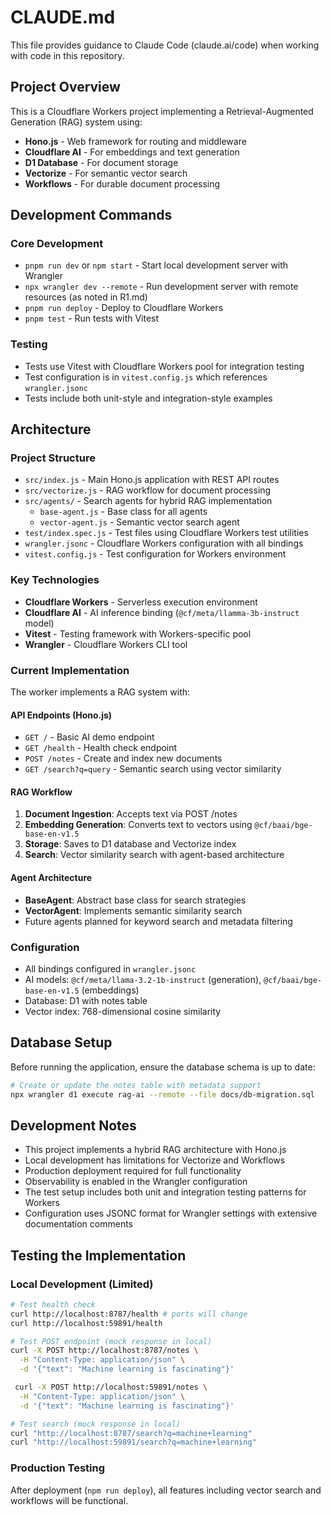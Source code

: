 # CLAUDE.md

This file provides guidance to Claude Code (claude.ai/code) when working with code in this repository.

## Project Overview

This is a Cloudflare Workers project implementing a Retrieval-Augmented Generation (RAG) system using:
- **Hono.js** - Web framework for routing and middleware
- **Cloudflare AI** - For embeddings and text generation
- **D1 Database** - For document storage
- **Vectorize** - For semantic vector search
- **Workflows** - For durable document processing

## Development Commands

### Core Development
- `pnpm run dev` or `npm start` - Start local development server with Wrangler
- `npx wrangler dev --remote` - Run development server with remote resources (as noted in R1.md)
- `pnpm run deploy` - Deploy to Cloudflare Workers
- `pnpm test` - Run tests with Vitest

### Testing
- Tests use Vitest with Cloudflare Workers pool for integration testing
- Test configuration is in `vitest.config.js` which references `wrangler.jsonc`
- Tests include both unit-style and integration-style examples

## Architecture

### Project Structure
- `src/index.js` - Main Hono.js application with REST API routes
- `src/vectorize.js` - RAG workflow for document processing
- `src/agents/` - Search agents for hybrid RAG implementation
  - `base-agent.js` - Base class for all agents
  - `vector-agent.js` - Semantic vector search agent
- `test/index.spec.js` - Test files using Cloudflare Workers test utilities
- `wrangler.jsonc` - Cloudflare Workers configuration with all bindings
- `vitest.config.js` - Test configuration for Workers environment

### Key Technologies
- **Cloudflare Workers** - Serverless execution environment
- **Cloudflare AI** - AI inference binding (`@cf/meta/llamma-3b-instruct` model)
- **Vitest** - Testing framework with Workers-specific pool
- **Wrangler** - Cloudflare Workers CLI tool

### Current Implementation
The worker implements a RAG system with:

#### API Endpoints (Hono.js)
- `GET /` - Basic AI demo endpoint
- `GET /health` - Health check endpoint
- `POST /notes` - Create and index new documents
- `GET /search?q=query` - Semantic search using vector similarity

#### RAG Workflow
1. **Document Ingestion**: Accepts text via POST /notes
2. **Embedding Generation**: Converts text to vectors using `@cf/baai/bge-base-en-v1.5`
3. **Storage**: Saves to D1 database and Vectorize index
4. **Search**: Vector similarity search with agent-based architecture

#### Agent Architecture
- **BaseAgent**: Abstract base class for search strategies
- **VectorAgent**: Implements semantic similarity search
- Future agents planned for keyword search and metadata filtering

### Configuration
- All bindings configured in `wrangler.jsonc`
- AI models: `@cf/meta/llama-3.2-1b-instruct` (generation), `@cf/baai/bge-base-en-v1.5` (embeddings)
- Database: D1 with notes table
- Vector index: 768-dimensional cosine similarity

## Database Setup

Before running the application, ensure the database schema is up to date:

```bash
# Create or update the notes table with metadata support
npx wrangler d1 execute rag-ai --remote --file docs/db-migration.sql
```

## Development Notes

- This project implements a hybrid RAG architecture with Hono.js
- Local development has limitations for Vectorize and Workflows
- Production deployment required for full functionality
- Observability is enabled in the Wrangler configuration
- The test setup includes both unit and integration testing patterns for Workers
- Configuration uses JSONC format for Wrangler settings with extensive documentation comments

## Testing the Implementation

### Local Development (Limited)
```bash
# Test health check
curl http://localhost:8787/health # ports will change
curl http://localhost:59891/health

# Test POST endpoint (mock response in local)
curl -X POST http://localhost:8787/notes \
  -H "Content-Type: application/json" \
  -d '{"text": "Machine learning is fascinating"}'

 curl -X POST http://localhost:59891/notes \
  -H "Content-Type: application/json" \
  -d '{"text": "Machine learning is fascinating"}'

# Test search (mock response in local)
curl "http://localhost:8787/search?q=machine+learning"
curl "http://localhost:59891/search?q=machine+learning"

```

### Production Testing
After deployment (`npm run deploy`), all features including vector search and workflows will be functional.